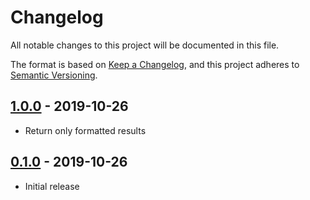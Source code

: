 # Changelog

All notable changes to this project will be documented in this file.

The format is based on [Keep a Changelog](https://keepachangelog.com/en/1.0.0/),
and this project adheres to [Semantic Versioning](https://semver.org/spec/v2.0.0.html).

## [1.0.0](https://github.com/metonym/format-fuse.js/tree/v1.0.0) - 2019-10-26

- Return only formatted results

## [0.1.0](https://github.com/metonym/format-fuse.js/tree/v0.1.0) - 2019-10-26

- Initial release
